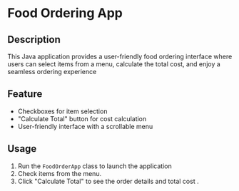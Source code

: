 # Food Ordering App

## Description
This Java application provides a user-friendly food ordering interface where users can select items from a menu, 
calculate the total cost, and enjoy a seamless ordering experience
## Feature
- Checkboxes for item selection
- "Calculate Total" button for cost calculation
- User-friendly interface with a scrollable menu

## Usage
1. Run the `FoodOrderApp` class to launch the application 
2. Check items from the menu.
3. Click "Calculate Total" to see the order details and total cost .
